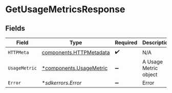 # GetUsageMetricsResponse


## Fields

| Field                                                              | Type                                                               | Required                                                           | Description                                                        |
| ------------------------------------------------------------------ | ------------------------------------------------------------------ | ------------------------------------------------------------------ | ------------------------------------------------------------------ |
| `HTTPMeta`                                                         | [components.HTTPMetadata](../../models/components/httpmetadata.md) | :heavy_check_mark:                                                 | N/A                                                                |
| `UsageMetric`                                                      | [*components.UsageMetric](../../models/components/usagemetric.md)  | :heavy_minus_sign:                                                 | A Usage Metric object                                              |
| `Error`                                                            | **sdkerrors.Error*                                                 | :heavy_minus_sign:                                                 | Error                                                              |